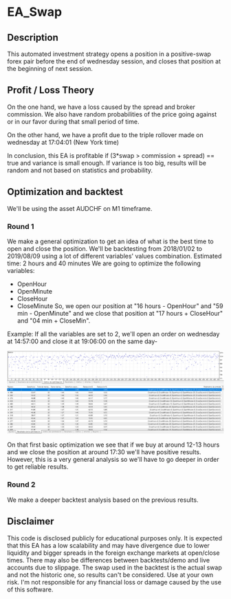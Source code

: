 # EA_Swap

## Description
This automated investment strategy opens a position in a positive-swap forex pair before the end of wednesday session, and closes that position at the beginning of next session.

## Profit / Loss Theory
On the one hand, we have a loss caused by the spread and broker commission. 
We also have random probabilities of the price going against or in our favor during that small period of time.

On the other hand, we have a profit due to the triple rollover made on wednesday at 17:04:01 (New York time)

In conclusion, this EA is profitable if (3*swap > commission + spread) == true and variance is small enough.
If variance is too big, results will be random and not based on statistics and probability.

## Optimization and backtest
We'll be using the asset AUDCHF on M1 timeframe.

### Round 1
We make a general optimization to get an idea of what is the best time to open and close the position.
We'll be backtesting from 2018/01/02 to 2019/08/09 using a lot of different variables' values combination. Estimated time: 2 hours and 40 minutes
We are going to optimize the following variables:
* OpenHour 
* OpenMinute 
* CloseHour 
* CloseMinute 
So, we open our position at "16 hours - OpenHour" and "59 min - OpenMinute" 
and we close that position at "17 hours + CloseHour" and "04 min + CloseMin".

Example:
If all the variables are set to 2, we'll open an order on wednesday at 14:57:00 and close it at 19:06:00 on the same day-

<p align="left">
  <img src="Screenshots/graph1.PNG" width="1000" title="Graph">  
  <img src="Screenshots/results1.PNG" width="1000" title="Results"> 
</p>
On that first basic optimization we see that if we buy at around 12-13 hours and we close the position at around 17:30 we'll have positive results.
However, this is a very general analysis so we'll have to go deeper in order to get reliable results.

### Round 2
We make a deeper backtest analysis based on the previous results.


## Disclaimer
This code is disclosed publicly for educational purposes only.
It is expected that this EA has a low scalability and may have divergence due to lower liquidity and bigger spreads in the foreign exchange markets at open/close times. There may also be differences between backtests/demo and live accounts due to slippage. The swap used in the backtest is the actual swap and not the historic one, so results can't be considered. 
Use at your own risk. I'm not responsible for any financial loss or damage caused by the use of this software.


